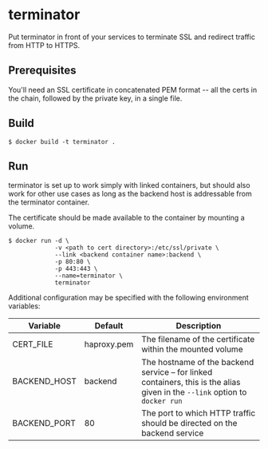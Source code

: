 # terminator

Put terminator in front of your services to terminate SSL and redirect traffic from HTTP to HTTPS.

## Prerequisites

You'll need an SSL certificate in concatenated PEM format -- all the certs in the chain, followed by the private key, in a single file.

## Build

```console
$ docker build -t terminator .
```

## Run

terminator is set up to work simply with linked containers, but should also work for other use cases as long as the backend host is addressable from the terminator container.

The certificate should be made available to the container by mounting a volume.

```console
$ docker run -d \
             -v <path to cert directory>:/etc/ssl/private \
             --link <backend container name>:backend \
             -p 80:80 \
             -p 443:443 \
             --name=terminator \
             terminator
```

Additional configuration may be specified with the following environment variables:

| Variable | Default | Description |
| --- | --- | --- |
| CERT_FILE | haproxy.pem | The filename of the certificate within the mounted volume |
| BACKEND_HOST | backend | The hostname of the backend service – for linked containers, this is the alias given in the `--link` option to `docker run` |
| BACKEND_PORT | 80 | The port to which HTTP traffic should be directed on the backend service |
